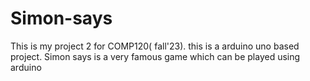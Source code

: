 # Simon-says
This is my project 2 for COMP120( fall'23). this is a arduino uno based project. Simon says is a very famous game which can be played using arduino
